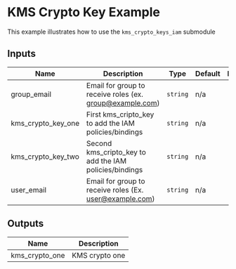 # KMS Crypto Key Example

This example illustrates how to use the `kms_crypto_keys_iam` submodule

<!-- BEGINNING OF PRE-COMMIT-TERRAFORM DOCS HOOK -->
## Inputs

| Name | Description | Type | Default | Required |
|------|-------------|------|---------|:--------:|
| group\_email | Email for group to receive roles (ex. group@example.com) | `string` | n/a | yes |
| kms\_crypto\_key\_one | First kms\_cripto\_key to add the IAM policies/bindings | `string` | n/a | yes |
| kms\_crypto\_key\_two | Second kms\_cripto\_key to add the IAM policies/bindings | `string` | n/a | yes |
| user\_email | Email for group to receive roles (Ex. user@example.com) | `string` | n/a | yes |

## Outputs

| Name | Description |
|------|-------------|
| kms\_crypto\_one | KMS crypto one |

<!-- END OF PRE-COMMIT-TERRAFORM DOCS HOOK -->
